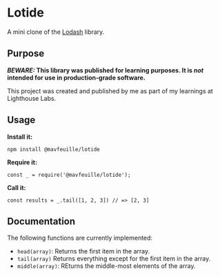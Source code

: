 # Lotide

A mini clone of the [Lodash](https://lodash.com) library.

## Purpose

**_BEWARE:_ This library was published for learning purposes. It is _not_ intended for use in production-grade software.**

This project was created and published by me as part of my learnings at Lighthouse Labs. 

## Usage

**Install it:**

`npm install @mavfeuille/lotide`

**Require it:**

`const _ = require('@mavfeuille/lotide');`

**Call it:**

`const results = _.tail([1, 2, 3]) // => [2, 3]`

## Documentation

The following functions are currently implemented:

* `head(array)`: Returns the first item in the array.
* `tail(array)` Returns everything except for the first item in the array.
* `middle(array)`: REturns the middle-most elements of the array.
